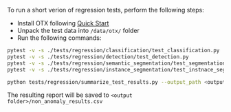To run a short verion of regression tests, perform the following steps:

- Install OTX following [Quick Start](https://openvinotoolkit.github.io/training_extensions/latest/guide/get_started/quick_start_guide/installation.html#install-openvino-training-extensions-for-users)
- Unpack the test data into `/data/otx/` folder
- Run the following commands:
```bash
pytest -v -s ./tests/regression/classification/test_classification.py
pytest -v -s ./tests/regression/detection/test_detection.py
pytest -v -s ./tests/regression/semantic_segmentation/test_segmentation.py
pytest -v -s ./tests/regression/instance_segmentation/test_instnace_segmentation.py

python tests/regression/summarize_test_results.py --output_path <output folder>

```

The resulting report will be saved to `<output folder>/non_anomaly_results.csv`